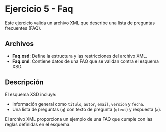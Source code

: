 # Ejercicio 5 - Faq

Este ejercicio valida un archivo XML que describe una lista de preguntas frecuentes (FAQ).

## Archivos

- **Faq.xsd**: Define la estructura y las restricciones del archivo XML.
- **Faq.xml**: Contiene datos de una FAQ que se validan contra el esquema XSD.

## Descripción

El esquema XSD incluye:
- Información general como `titulo`, `autor`, `email`, `version` y `fecha`.
- Una lista de preguntas (`q`) con texto de pregunta (`qtext`) y respuesta (`a`).

El archivo XML proporciona un ejemplo de una FAQ que cumple con las reglas definidas en el esquema.
